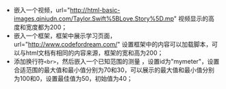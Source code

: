 - 嵌入一个视频，url="http://html-basic-images.qiniudn.com/Taylor.Swift%5BLove.Story%5D.mp" 视频显示的高度和宽度都为200；
- 嵌入一个框架，框架中展示学习页面，url="http://www.codefordream.com/" 设置框架中的内容可以加载脚本，可以与html文档有相同的内容来源，框架的宽和高为200；
- 添加换行符`<br>`，然后嵌入一个已知范围的测量 ，设置id为"mymeter"，设置合适范围的最大值和最小值分别为70和30，可以展示的最大值和最小值分别为100和0，设置最佳值为50，初始值为40；